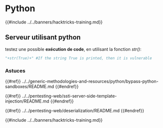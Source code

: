 # Python

{{#include ../../banners/hacktricks-training.md}}

## Serveur utilisant python

testez une possible **exécution de code**, en utilisant la fonction _str()_:
```python
"+str(True)+" #If the string True is printed, then it is vulnerable
```
### Astuces


{{#ref}}
../../generic-methodologies-and-resources/python/bypass-python-sandboxes/README.md
{{#endref}}


{{#ref}}
../../pentesting-web/ssti-server-side-template-injection/README.md
{{#endref}}


{{#ref}}
../../pentesting-web/deserialization/README.md
{{#endref}}

{{#include ../../banners/hacktricks-training.md}}
